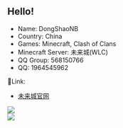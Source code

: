 ## Hello!

- Name: DongShaoNB
- Country: China
- Games: Minecraft, Clash of Clans
- Minecraft Server: 未来城(WLC)
 - QQ Group: 568150766
- QQ: 1964545962

🔗Link:
- <a href="https://www.mcbeserver.cn/" title="Server Website">未来城官网</a>

<a href="https://github.com/anuraghazra/github-readme-stats">
  <img align="center" src="https://github-readme-stats.vercel.app/api?username=DongShaoNB&theme=radical&show_icons=true" />
</a>
<br>
<a href="https://github.com/anuraghazra/convoychat">
  <img align="center" src="https://github-readme-stats.vercel.app/api/top-langs/?username=DongShaoNB&layout=compact" />
</a>
